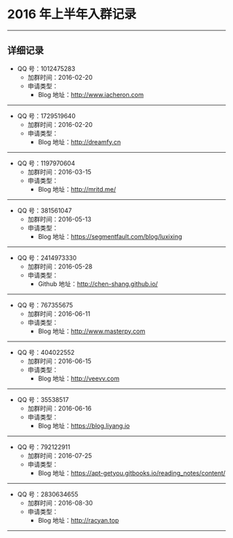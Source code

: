 # 2016 年上半年入群记录

--------------------------------------------------------------------------------

## 详细记录

- QQ 号：1012475283
	- 加群时间：2016-02-20
	- 申请类型：
		- Blog 地址：<http://www.iacheron.com>

--------------------------------------------------------------------------------

- QQ 号：1729519640
	- 加群时间：2016-02-20
	- 申请类型：
		- Blog 地址：<http://dreamfy.cn>

--------------------------------------------------------------------------------

- QQ 号：1197970604
	- 加群时间：2016-03-15
	- 申请类型：
		- Blog 地址：<http://mritd.me/>

--------------------------------------------------------------------------------

- QQ 号：381561047
	- 加群时间：2016-05-13
	- 申请类型：
		- Blog 地址：<https://segmentfault.com/blog/luxixing>

--------------------------------------------------------------------------------

- QQ 号：2414973330
	- 加群时间：2016-05-28
	- 申请类型：
		- Github 地址：<http://chen-shang.github.io/>

--------------------------------------------------------------------------------

- QQ 号：767355675
	- 加群时间：2016-06-11
	- 申请类型：
		- Blog 地址：<http://www.masterpy.com>

--------------------------------------------------------------------------------

- QQ 号：404022552
	- 加群时间：2016-06-15
	- 申请类型：
		- Blog 地址：<http://veevv.com>
		
--------------------------------------------------------------------------------

- QQ 号：35538517
	- 加群时间：2016-06-16
	- 申请类型：
		- Blog 地址：<https://blog.liyang.io>

--------------------------------------------------------------------------------

- QQ 号：792122911
	- 加群时间：2016-07-25
	- 申请类型：
		- Blog 地址：<https://apt-getyou.gitbooks.io/reading_notes/content/>

--------------------------------------------------------------------------------

- QQ 号：2830634655
	- 加群时间：2016-08-30
	- 申请类型：
		- Blog 地址：<http://racyan.top>

--------------------------------------------------------------------------------

